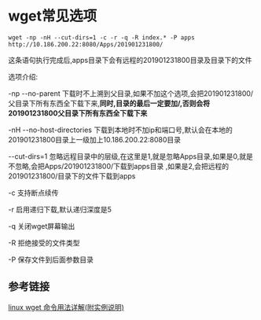 # wget常见选项



```shell
wget -np -nH --cut-dirs=1 -c -r -q -R index.* -P apps http://10.186.200.22:8080/Apps/201901231800/
```

这条语句执行完成后,apps目录下会有远程的201901231800目录及目录下的文件

选项介绍:

-np	--no-parent	下载时不上溯到父目录,如果不加这个选项,会把201901231800/父目录下所有东西全下载下来,**同时,目录的最后一定要加/,否则会将201901231800父目录下所有东西全下载下来**

-nH	--no-host-directories	下载到本地时不加ip和端口号,默认会在本地的201901231800目录上一级加上10.186.200.22:8080目录

--cut-dirs=1	忽略远程目录中的层级,在这里是1,就是忽略Apps目录,如果是0,就是不忽略,会把Apps/201901231800/下载到apps目录 ,如果是2,会把远程的201901231800/目录下的文件下载到apps

-c	支持断点续传

-r	启用递归下载,默认递归深度是5

-q	关闭wget屏幕输出

-R	拒绝接受的文件类型

-P	保存文件到后面参数目录



## 参考链接

[linux wget 命令用法详解(附实例说明)](https://blog.csdn.net/freeking101/article/details/53691481)
